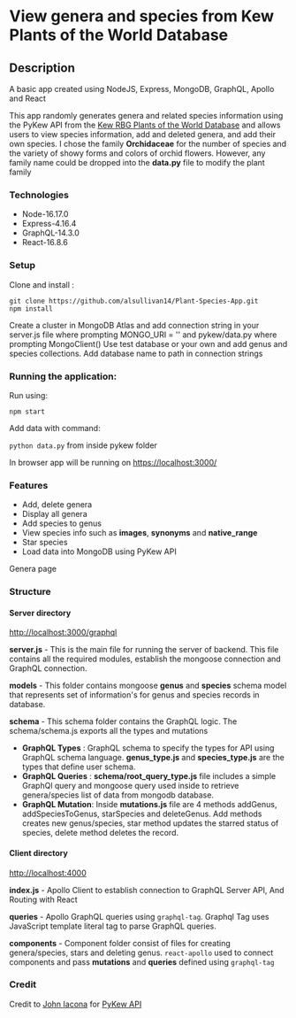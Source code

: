 # View genera and species from Kew Plants of the World Database

## Description

A basic app created using NodeJS, Express, MongoDB, GraphQL, Apollo and React 

This app randomly generates genera and related species information using the PyKew API from the [Kew RBG Plants of the World Database](powo.science.kew.org) and allows users to view species information, add and deleted genera, and add their own species. I chose the family **Orchidaceae** for the number of species and the variety of showy forms and colors of orchid flowers. However, any family name could be dropped into the **data.py** file to modify the plant family
### Technologies

* Node-16.17.0
* Express-4.16.4
* GraphQL-14.3.0
* React-16.8.6

### Setup

Clone and install :

```
git clone https://github.com/alsullivan14/Plant-Species-App.git
npm install
```

Create a cluster in MongoDB Atlas and add connection string in your server.js file where prompting MONGO_URI = '' and pykew/data.py where prompting MongoClient()
Use test database or your own and add genus and species collections. Add database name to path in connection strings

### Running the application:

Run using:

```npm start```

Add data with command:

```python data.py``` from inside pykew folder

In browser app will be running on [https://localhost:3000/](http://localhost:3000/)

### Features

* Add, delete genera
* Display all genera 
* Add species to genus
* View species info such as **images**, **synonyms** and **native_range** 
* Star species
* Load data into MongoDB using PyKew API

Genera page



### Structure

#### Server directory
[http://localhost:3000/graphql](http://localhost:3000/graphql)

**server.js** - This is the main file for running the server of backend. This file contains all the required modules, establish the mongoose connection and GraphQL connection.

**models** - This folder contains mongoose **genus** and **species** schema model that represents set of information's for genus and species records in database.

**schema** - This schema folder contains the GraphQL logic. The schema/schema.js exports all the types and mutations
- **GraphQL Types** : GraphQL schema to specify the types for API using GraphQL schema language. **genus_type.js** and **species_type.js** are the types that define user schema.
- **GraphQL Queries** : **schema/root_query_type.js** file includes a simple GraphQl query and mongoose query used inside to retrieve genera/species list of data from mongodb database.
- **GraphQL Mutation**: Inside **mutations.js** file are 4 methods addGenus, addSpeciesToGenus, starSpecies and deleteGenus. Add methods creates new genus/species, star method updates the starred status of species, delete method deletes the record.

#### Client directory
[http://localhost:4000](http://localhost:4000)

**index.js** - Apollo Client to establish connection to GraphQL Server API, And Routing with React

**queries** - Apollo GraphQL queries using `graphql-tag`. Graphql Tag uses JavaScript template literal tag to parse GraphQL queries.

**components** - Component folder consist of files for creating genera/species, stars and deleting genus. `react-apollo` used to connect components and pass **mutations** and **queries** defined using `graphql-tag`

### Credit
Credit to [John Iacona](https://github.com/jiacona) for [PyKew API](https://github.com/RBGKew/pykew.git)

